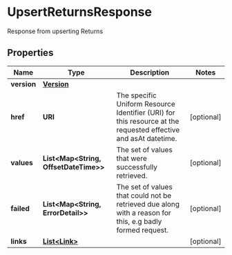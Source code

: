 

# UpsertReturnsResponse

Response from upserting Returns

## Properties

| Name | Type | Description | Notes |
|------------ | ------------- | ------------- | -------------|
|**version** | [**Version**](Version.md) |  |  |
|**href** | **URI** | The specific Uniform Resource Identifier (URI) for this resource at the requested effective and asAt datetime. |  [optional] |
|**values** | **List&lt;Map&lt;String, OffsetDateTime&gt;&gt;** | The set of values that were successfully retrieved. |  [optional] |
|**failed** | **List&lt;Map&lt;String, ErrorDetail&gt;&gt;** | The set of values that could not be retrieved due along with a reason for this, e.g badly formed request. |  [optional] |
|**links** | [**List&lt;Link&gt;**](Link.md) |  |  [optional] |



